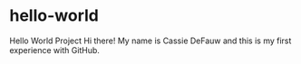 # hello-world
Hello World Project
Hi there! My name is Cassie DeFauw and this is my first experience with GitHub.
